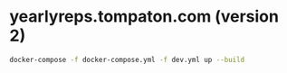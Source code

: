 # yearlyreps.tompaton.com (version 2)

```bash
docker-compose -f docker-compose.yml -f dev.yml up --build
```
